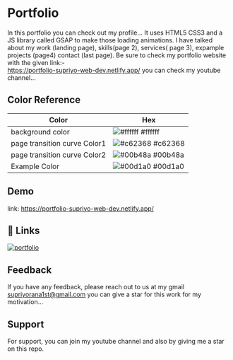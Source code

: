 # Portfolio

In this portfolio you can check out my profile... It uses HTML5 CSS3 and a JS library called GSAP to make those loading animations. I have talked about my work (landing page), skills(page 2), services( page 3), expample projects (page4) contact (last page). Be sure to check my portfolio website with the given link:-  
https://portfolio-supriyo-web-dev.netlify.app/      you can check my youtube channel... 

## Color Reference

| Color             | Hex                                                                |
| ----------------- | ------------------------------------------------------------------ |
| background color | ![#ffffff](https://via.placeholder.com/10/ffffff?text=+) #ffffff |
| page transition curve Color1 | ![#c62368](https://via.placeholder.com/10/c62368?text=+) #c62368 |
|page transition curve Color2 | ![#00b48a](https://via.placeholder.com/10/00b48a?text=+) #00b48a |
| Example Color | ![#00d1a0](https://via.placeholder.com/10/00b48a?text=+) #00d1a0 |


## Demo

link: 
https://portfolio-supriyo-web-dev.netlify.app/



## 🔗 Links
[![portfolio](https://img.shields.io/badge/my_github_portfolio-000?style=for-the-badge&logo=ko-fi&logoColor=white)](https://github.com/CodeWithSupriyo/CodeWithSupriyo)


## Feedback

If you have any feedback, please reach out to us at my gmail supriyorana1st@gmail.com
you can give a star for this work for my motivation...


## Support

For support, you can join my youtube channel and also by giving me a star on this repo.

